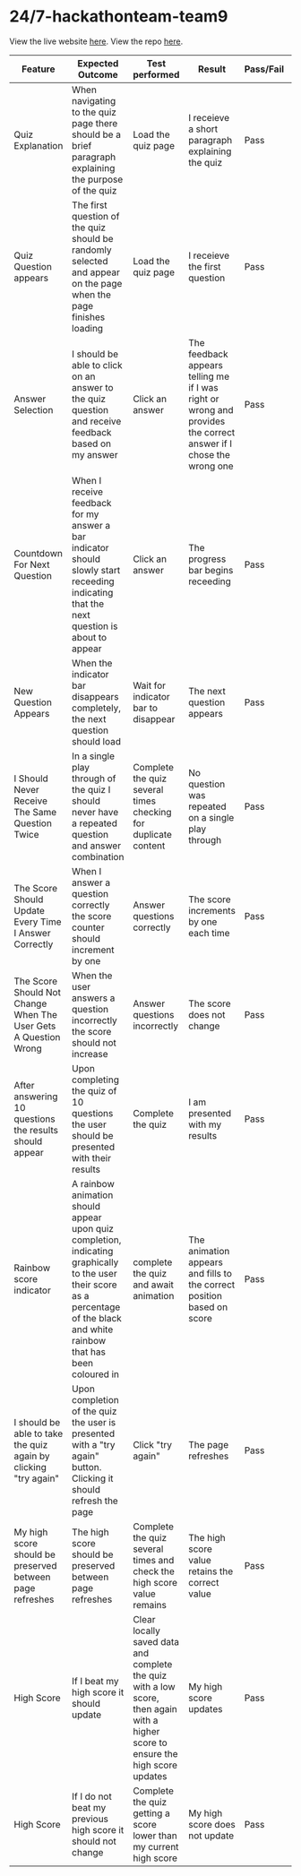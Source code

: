 # 24/7-hackathonteam-team9

View the live website [here](https://declan444.github.io/24-7-hackathon-team9/).
View the repo [here](https://github.com/Declan444/24-7-hackathon-team9).

| Feature                                                         | Expected Outcome                                                                                                                                                                | Test performed                                                                                                                   | Result                                                                                                           | Pass/Fail | Tested By |
| --------------------------------------------------------------- | ------------------------------------------------------------------------------------------------------------------------------------------------------------------------------- | -------------------------------------------------------------------------------------------------------------------------------- | ---------------------------------------------------------------------------------------------------------------- | --------- | --------- |
| Quiz Explanation                                                | When navigating to the quiz page there should be a brief paragraph explaining the purpose of the quiz                                                                           | Load the quiz page                                                                                                               | I receieve a short paragraph explaining the quiz                                                                 | Pass      | Jaimie    |
| Quiz Question appears                                           | The first question of the quiz should be randomly selected and appear on the page when the page finishes loading                                                                | Load the quiz page                                                                                                               | I receieve the first question                                                                                    | Pass      | Jaimie    |
| Answer Selection                                                | I should be able to click on an answer to the quiz question and receive feedback based on my answer                                                                             | Click an answer                                                                                                                  | The feedback appears telling me if I was right or wrong and provides the correct answer if I chose the wrong one | Pass      | Jaimie    |
| Countdown For Next Question                                     | When I receive feedback for my answer a bar indicator should slowly start receeding indicating that the next question is about to appear                                        | Click an answer                                                                                                                  | The progress bar begins receeding                                                                                | Pass      | Jaimie    |
| New Question Appears                                            | When the indicator bar disappears completely, the next question should load                                                                                                     | Wait for indicator bar to disappear                                                                                              | The next question appears                                                                                        | Pass      | Jaimie    |
| I Should Never Receive The Same Question Twice                  | In a single play through of the quiz I should never have a repeated question and answer combination                                                                             | Complete the quiz several times checking for duplicate content                                                                   | No question was repeated on a single play through                                                                | Pass      | Jaimie    |
| The Score Should Update Every Time I Answer Correctly           | When I answer a question correctly the score counter should increment by one                                                                                                    | Answer questions correctly                                                                                                       | The score increments by one each time                                                                            | Pass      | Jaimie    |
| The Score Should Not Change When The User Gets A Question Wrong | When the user answers a question incorrectly the score should not increase                                                                                                      | Answer questions incorrectly                                                                                                     | The score does not change                                                                                        | Pass      | Jaimie    |
| After answering 10 questions the results should appear          | Upon completing the quiz of 10 questions the user should be presented with their results                                                                                        | Complete the quiz                                                                                                                | I am presented with my results                                                                                   | Pass      | Jaimie    |
| Rainbow score indicator                                         | A rainbow animation should appear upon quiz completion, indicating graphically to the user their score as a percentage of the black and white rainbow that has been coloured in | complete the quiz and await animation                                                                                            | The animation appears and fills to the correct position based on score                                           | Pass      | Jaimie    |
| I should be able to take the quiz again by clicking "try again" | Upon completion of the quiz the user is presented with a "try again" button. Clicking it should refresh the page                                                                | Click "try again"                                                                                                                | The page refreshes                                                                                               | Pass      | Jaimie    |
| My high score should be preserved between page refreshes        | The high score should be preserved between page refreshes                                                                                                                       | Complete the quiz several times and check the high score value remains                                                           | The high score value retains the correct value                                                                   | Pass      | Jaimie    |
| High Score                                                      | If I beat my high score it should update                                                                                                                                        | Clear locally saved data and complete the quiz with a low score, then again with a higher score to ensure the high score updates | My high score updates                                                                                            | Pass      | Jaimie    |
| High Score                                                      | If I do not beat my previous high score it should not change                                                                                                                    | Complete the quiz getting a score lower than my current high score                                                               | My high score does not update                                                                                    | Pass      | Jaimie    |
